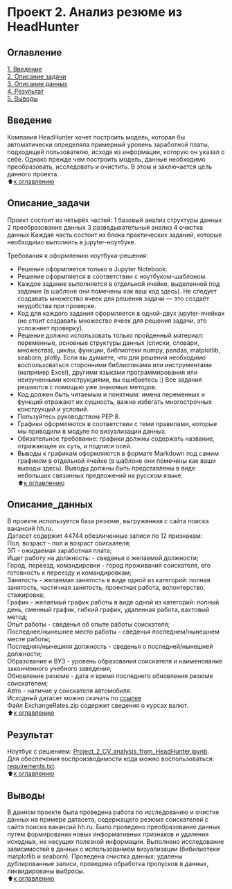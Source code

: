 # Проект 2. Анализ резюме из HeadHunter</center> 

## Оглавление

[1. Введение](https://github.com/costaM705/sf_data_science/tree/main/project_2/README.md#Введение)   
[2. Описание задачи](https://github.com/costaM705/sf_data_science/tree/main/project_2/README.md#Описание_задачи)   
[3. Описание данных](https://github.com/costaM705/sf_data_science/tree/main/project_2/README.md#Описание_данных)         
[4. Результат](https://github.com/costaM705/sf_data_science/tree/main/project_2/README.md#Результат)          
[5. Выводы](https://github.com/costaM705/sf_data_science/tree/main/project_2/README.md#Выводы)       


## Введение

 Компания HeadHunter хочет построить модель, которая бы автоматически определяла примерный уровень заработной платы, подходящей пользователю, исходя из информации, которую он указал о себе. Однако прежде чем построить модель, данные необходимо преобразовать, исследовать и очистить. В этом и заключается цель данного проекта.     
 :arrow_up:[к оглавлению](https://github.com/costaM705/sf_data_science/tree/main/project_2/README.md#Оглавление)      


## Описание_задачи

Проект состоит из четырёх частей:
1 базовый анализ структуры данных
2 преобразование данных
3 разведывательный анализ
4 очистка данных
Каждая часть состоит из блока практических заданий, которые необходимо выполнить в jupyter-ноутбуке.      

Требования к оформлению ноутбука-решения:
* Решение оформляется только в Jupyter Notebook.
* Решение оформляется в соответствии с ноутбуком-шаблоном.
* Каждое задание выполняется в отдельной ячейке, выделенной под задание (в шаблоне они помечены как ваш код здесь). Не следует создавать множество ячеек для решения задачи — это создаёт неудобства при проверке.
* Код для каждого задания оформляется в одной-двух jupyter-ячейках (не стоит создавать множество ячеек для решения задачи, это усложняет проверку).
* Решение должно использовать только пройденный материал: переменные, основные структуры данных (списки, словари, множества), циклы, функции, библиотеки numpy, pandas, matplotlib, seaborn, plotly. Если вы думаете, что для решения необходимо воспользоваться сторонними библиотеками или инструментами (например Excel), другими языками программирования или неизученными конструкциями, вы ошибаетесь :) Все задания решаются с помощью уже знакомых методов.
* Код должен быть читаемым и понятным: имена переменных и функций отражают их сущность, важно избегать многострочных конструкций и условий.
* Пользуйтесь руководством PEP 8.
* Графики оформляются в соответствии с теми правилами, которые мы приводили в модуле по визуализации данных.
* Обязательное требование: графики должны содержать название, отражающее их суть, и подписи осей.
* Выводы к графикам оформляются в формате Markdown под самим графиком в отдельной ячейке (в шаблоне они помечены как ваши выводы здесь). Выводы должны быть представлены в виде небольших связанных предложений на русском языке.        
:arrow_up:[к оглавлению](https://github.com/costaM705/sf_data_science/tree/main/project_2/README.md#Оглавление)      


## Описание_данных

В проекте используется база резюме, выгруженная с сайта поиска вакансий hh.ru.        
Датасет содержит 44744 обезличенные записи по 12 признакам:                     
Пол, возраст - пол и возраст соискателя;                    
ЗП - ожидаемая заработная плата;                                      
Ищет работу на должность: - сведенья о желаемой должности;                 
Город, переезд, командировки - город проживания соискателя, его готовность к переезду и командировкам;              
Занятость - желаемая занятость в виде одной из категорий: полная занятость, частичная занятость, проектная работа, волонтерство, стажировка;                    
График - желаемый график работы в виде одной из категорий: полный день, сменный график, гибкий график, удаленная работа, вахтовый метод;                           
Опыт работы - сведенья об опыте работы соискателя;             
Последнее/нынешнее место работы - сведенья последнем/нынешнем месте работы;              
Последняя/нынешняя должность - сведенья о последней/нынешней должности;             
Образование и ВУЗ - уровень образования соискателя и наименование законченного учебного заведения;               
Обновление резюме - дата и время последнего обновления резюме соискателем;             
Авто - наличие у соискателя автомобиля.             
Исходный датасет можно скачать по [ссылке](https://drive.google.com/file/d/1ikA_Ht45fXD2w5dWZ9sGTSRl-UNeCVub/view?usp=share_link)     
Файл ExchangeRates.zip содержит сведения о курсах валют.           
:arrow_up:[к оглавлению](https://github.com/costaM705/sf_data_science/tree/main/project_2/README.md#Оглавление)        


## Результат

Ноутбук с решением: [Project_2_CV_analysis_from_HeadHunter.ipynb](https://github.com/costaM705/sf_data_science/blob/main/project_2/Project_2_CV_analysis_from_HeadHunter.ipynb).      
Для обеспечения воспроизводимости кода можно воспользоваться: [requirements.txt](https://github.com/costaM705/sf_data_science/tree/main/project_2/requirements.txt).                
:arrow_up:[к оглавлению](https://github.com/costaM705/sf_data_science/tree/main/project_2/README.md#Оглавление)         


## Выводы

В данном проекте была проведена работа по исследованию и очистке данных на примере датасета, содержащего резюме соискателей с сайта поиска вакансий hh.ru.
Было проведено преобразование данных путем формирования новых информативных признаков и удаления исходных, не несущих полезной информации. Выполнено исследование зависимостей в данных с использованием визуализации (бибилиотеки matplotlib и seaborn). Проведена очистка данных: удалены дублированные записи, проведена обработка пропусков в данных, ликвидированы выбросы.                       
:arrow_up:[к оглавлению](https://github.com/costaM705/sf_data_science/tree/main/project_2/README.md#Оглавление)   


